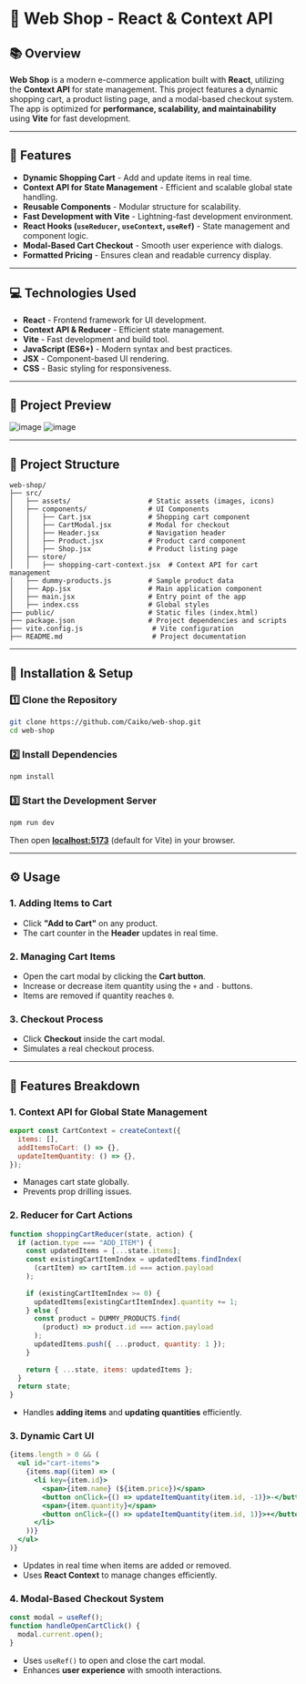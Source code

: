 # 🛒 Web Shop - React & Context API

## 📚 Overview

**Web Shop** is a modern e-commerce application built with **React**, utilizing the **Context API** for state management. This project features a dynamic shopping cart, a product listing page, and a modal-based checkout system. The app is optimized for **performance, scalability, and maintainability** using **Vite** for fast development.

---

## 🚀 Features

- **Dynamic Shopping Cart** - Add and update items in real time.
- **Context API for State Management** - Efficient and scalable global state handling.
- **Reusable Components** - Modular structure for scalability.
- **Fast Development with Vite** - Lightning-fast development environment.
- **React Hooks (`useReducer`, `useContext`, `useRef`)** - State management and component logic.
- **Modal-Based Cart Checkout** - Smooth user experience with dialogs.
- **Formatted Pricing** - Ensures clean and readable currency display.

---

## 💻 Technologies Used

- **React** - Frontend framework for UI development.
- **Context API & Reducer** - Efficient state management.
- **Vite** - Fast development and build tool.
- **JavaScript (ES6+)** - Modern syntax and best practices.
- **JSX** - Component-based UI rendering.
- **CSS** - Basic styling for responsiveness.

---

## 📸 Project Preview

![image](https://github.com/user-attachments/assets/3ffb303b-e71e-4b51-92ca-48729eb4879a)
![image](https://github.com/user-attachments/assets/2afe787d-75f8-492a-8e98-64df8079e0e1)


---

## 📂 Project Structure

```
web-shop/
├── src/
│   ├── assets/                   # Static assets (images, icons)
│   ├── components/               # UI Components
│   │   ├── Cart.jsx              # Shopping cart component
│   │   ├── CartModal.jsx         # Modal for checkout
│   │   ├── Header.jsx            # Navigation header
│   │   ├── Product.jsx           # Product card component
│   │   ├── Shop.jsx              # Product listing page
│   ├── store/
│   │   ├── shopping-cart-context.jsx  # Context API for cart management
│   ├── dummy-products.js         # Sample product data
│   ├── App.jsx                   # Main application component
│   ├── main.jsx                  # Entry point of the app
│   ├── index.css                 # Global styles
├── public/                       # Static files (index.html)
├── package.json                  # Project dependencies and scripts
├── vite.config.js                 # Vite configuration
├── README.md                      # Project documentation
```

---

## 💾 Installation & Setup

### 1️⃣ Clone the Repository

```sh
git clone https://github.com/Caiko/web-shop.git
cd web-shop
```

### 2️⃣ Install Dependencies

```sh
npm install
```

### 3️⃣ Start the Development Server

```sh
npm run dev
```

Then open [**localhost:5173**](http://localhost:5173) (default for Vite) in your browser.

---

## ⚙️ Usage

### **1. Adding Items to Cart**
- Click **"Add to Cart"** on any product.
- The cart counter in the **Header** updates in real time.

### **2. Managing Cart Items**
- Open the cart modal by clicking the **Cart button**.
- Increase or decrease item quantity using the `+` and `-` buttons.
- Items are removed if quantity reaches `0`.

### **3. Checkout Process**
- Click **Checkout** inside the cart modal.
- Simulates a real checkout process.

---

## 🎯 Features Breakdown

### **1. Context API for Global State Management**
```jsx
export const CartContext = createContext({
  items: [],
  addItemsToCart: () => {},
  updateItemQuantity: () => {},
});
```
- Manages cart state globally.
- Prevents prop drilling issues.

### **2. Reducer for Cart Actions**
```jsx
function shoppingCartReducer(state, action) {
  if (action.type === "ADD_ITEM") {
    const updatedItems = [...state.items];
    const existingCartItemIndex = updatedItems.findIndex(
      (cartItem) => cartItem.id === action.payload
    );
    
    if (existingCartItemIndex >= 0) {
      updatedItems[existingCartItemIndex].quantity += 1;
    } else {
      const product = DUMMY_PRODUCTS.find(
        (product) => product.id === action.payload
      );
      updatedItems.push({ ...product, quantity: 1 });
    }
    
    return { ...state, items: updatedItems };
  }
  return state;
}
```
- Handles **adding items** and **updating quantities** efficiently.

### **3. Dynamic Cart UI**
```jsx
{items.length > 0 && (
  <ul id="cart-items">
    {items.map((item) => (
      <li key={item.id}>
        <span>{item.name} (${item.price})</span>
        <button onClick={() => updateItemQuantity(item.id, -1)}>-</button>
        <span>{item.quantity}</span>
        <button onClick={() => updateItemQuantity(item.id, 1)}>+</button>
      </li>
    ))}
  </ul>
)}
```
- Updates in real time when items are added or removed.
- Uses **React Context** to manage changes efficiently.

### **4. Modal-Based Checkout System**
```jsx
const modal = useRef();
function handleOpenCartClick() {
  modal.current.open();
}
```
- Uses `useRef()` to open and close the cart modal.
- Enhances **user experience** with smooth interactions.


